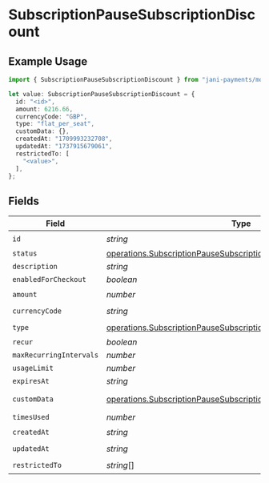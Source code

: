 # SubscriptionPauseSubscriptionDiscount

## Example Usage

```typescript
import { SubscriptionPauseSubscriptionDiscount } from "jani-payments/models/operations";

let value: SubscriptionPauseSubscriptionDiscount = {
  id: "<id>",
  amount: 6216.66,
  currencyCode: "GBP",
  type: "flat_per_seat",
  customData: {},
  createdAt: "1709993232708",
  updatedAt: "1737915679061",
  restrictedTo: [
    "<value>",
  ],
};
```

## Fields

| Field                                                                                                                                                    | Type                                                                                                                                                     | Required                                                                                                                                                 | Description                                                                                                                                              |
| -------------------------------------------------------------------------------------------------------------------------------------------------------- | -------------------------------------------------------------------------------------------------------------------------------------------------------- | -------------------------------------------------------------------------------------------------------------------------------------------------------- | -------------------------------------------------------------------------------------------------------------------------------------------------------- |
| `id`                                                                                                                                                     | *string*                                                                                                                                                 | :heavy_check_mark:                                                                                                                                       | N/A                                                                                                                                                      |
| `status`                                                                                                                                                 | [operations.SubscriptionPauseSubscriptionSubscriptionResponseStatus](../../models/operations/subscriptionpausesubscriptionsubscriptionresponsestatus.md) | :heavy_minus_sign:                                                                                                                                       | N/A                                                                                                                                                      |
| `description`                                                                                                                                            | *string*                                                                                                                                                 | :heavy_minus_sign:                                                                                                                                       | N/A                                                                                                                                                      |
| `enabledForCheckout`                                                                                                                                     | *boolean*                                                                                                                                                | :heavy_minus_sign:                                                                                                                                       | N/A                                                                                                                                                      |
| `amount`                                                                                                                                                 | *number*                                                                                                                                                 | :heavy_check_mark:                                                                                                                                       | N/A                                                                                                                                                      |
| `currencyCode`                                                                                                                                           | *string*                                                                                                                                                 | :heavy_check_mark:                                                                                                                                       | N/A                                                                                                                                                      |
| `type`                                                                                                                                                   | [operations.SubscriptionPauseSubscriptionType](../../models/operations/subscriptionpausesubscriptiontype.md)                                             | :heavy_check_mark:                                                                                                                                       | N/A                                                                                                                                                      |
| `recur`                                                                                                                                                  | *boolean*                                                                                                                                                | :heavy_minus_sign:                                                                                                                                       | N/A                                                                                                                                                      |
| `maxRecurringIntervals`                                                                                                                                  | *number*                                                                                                                                                 | :heavy_minus_sign:                                                                                                                                       | N/A                                                                                                                                                      |
| `usageLimit`                                                                                                                                             | *number*                                                                                                                                                 | :heavy_minus_sign:                                                                                                                                       | N/A                                                                                                                                                      |
| `expiresAt`                                                                                                                                              | *string*                                                                                                                                                 | :heavy_minus_sign:                                                                                                                                       | N/A                                                                                                                                                      |
| `customData`                                                                                                                                             | [operations.SubscriptionPauseSubscriptionSubscriptionCustomData](../../models/operations/subscriptionpausesubscriptionsubscriptioncustomdata.md)         | :heavy_check_mark:                                                                                                                                       | Any valid JSON value                                                                                                                                     |
| `timesUsed`                                                                                                                                              | *number*                                                                                                                                                 | :heavy_minus_sign:                                                                                                                                       | N/A                                                                                                                                                      |
| `createdAt`                                                                                                                                              | *string*                                                                                                                                                 | :heavy_check_mark:                                                                                                                                       | N/A                                                                                                                                                      |
| `updatedAt`                                                                                                                                              | *string*                                                                                                                                                 | :heavy_check_mark:                                                                                                                                       | N/A                                                                                                                                                      |
| `restrictedTo`                                                                                                                                           | *string*[]                                                                                                                                               | :heavy_check_mark:                                                                                                                                       | N/A                                                                                                                                                      |